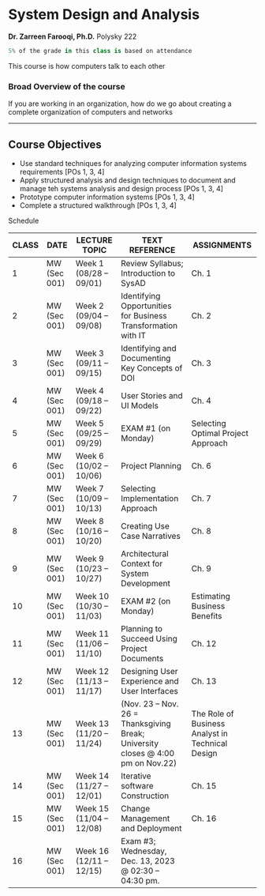 # System Design and Analysis

**Dr. Zarreen Farooqi, Ph.D.** Polysky 222

```python
5% of the grade in this class is based on attendance
```

This course is how computers talk to each other

### Broad Overview of the course

If you are working in an organization, how do we go about creating a complete organization of computers and networks 

---

## Course Objectives

- Use standard techniques for analyzing computer information systems requirements [POs 1, 3, 4]
- Apply structured analysis and design techniques to document and manage teh systems analysis and design process [POs 1, 3, 4]
- Prototype computer information systems [POs 1, 3, 4]
- Complete a structured walkthrough [POs 1, 3, 4]

Schedule


| CLASS | DATE               | LECTURE TOPIC                                     | TEXT REFERENCE | ASSIGNMENTS                                  |
|-------|--------------------|---------------------------------------------------|----------------|---------------------------------------------|
| 1     | MW (Sec 001)       | Week 1 (08/28 – 09/01)                            | Review Syllabus; Introduction to SysAD        | Ch. 1                                       |
| 2     | MW (Sec 001)       | Week 2 (09/04 – 09/08)                            | Identifying Opportunities for Business Transformation with IT | Ch. 2 | Labs will be assigned as the chapters in the book are finished. |
| 3     | MW (Sec 001)       | Week 3 (09/11 – 09/15)                            | Identifying and Documenting Key Concepts of DOI | Ch. 3 |
| 4     | MW (Sec 001)       | Week 4 (09/18 – 09/22)                            | User Stories and UI Models                   | Ch. 4                                       |
| 5     | MW (Sec 001)       | Week 5 (09/25 – 09/29)                            | EXAM #1 (on Monday)                         | Selecting Optimal Project Approach          | Ch. 5                                       |
| 6     | MW (Sec 001)       | Week 6 (10/02 – 10/06)                            | Project Planning                             | Ch. 6                                       |
| 7     | MW (Sec 001)       | Week 7 (10/09 – 10/13)                            | Selecting Implementation Approach            | Ch. 7                                       |
| 8     | MW (Sec 001)       | Week 8 (10/16 – 10/20)                            | Creating Use Case Narratives                | Ch. 8                                       |
| 9     | MW (Sec 001)       | Week 9 (10/23 – 10/27)                            | Architectural Context for System Development | Ch. 9                                       |
| 10    | MW (Sec 001)       | Week 10 (10/30 – 11/03)                          | EXAM #2 (on Monday)                         | Estimating Business Benefits                | Ch. 11                                      |
| 11    | MW (Sec 001)       | Week 11 (11/06 – 11/10)                          | Planning to Succeed Using Project Documents | Ch. 12                                      |
| 12    | MW (Sec 001)       | Week 12 (11/13 – 11/17)                          | Designing User Experience and User Interfaces | Ch. 13                                      |
| 13    | MW (Sec 001)       | Week 13 (11/20 – 11/24)                          | (Nov. 23 – Nov. 26 = Thanksgiving Break; University closes @ 4:00 pm on Nov.22) | The Role of Business Analyst in Technical Design | Ch. 14 |
| 14    | MW (Sec 001)       | Week 14 (11/27 – 12/01)                          | Iterative software Construction              | Ch. 15                                      |
| 15    | MW (Sec 001)       | Week 15 (11/04 – 12/08)                          | Change Management and Deployment            | Ch. 16                                      |
| 16    | MW (Sec 001)       | Week 16 (12/11 – 12/15)                          | Exam #3; Wednesday, Dec. 13, 2023 @ 02:30 – 04:30 pm. |                                             |

